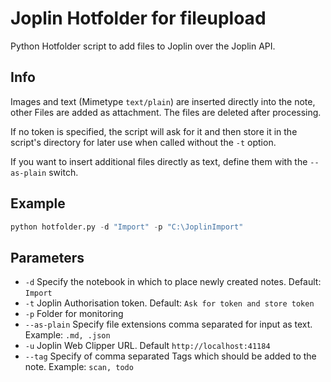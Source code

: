 # Joplin Hotfolder for fileupload

Python Hotfolder script to add files to Joplin over the Joplin API.

## Info

Images and text (Mimetype `text/plain`) are inserted directly into the note, other Files are added as attachment. The files are deleted after processing.

If no token is specified, the script will ask for it and then store it in the script's directory for later use when called without the `-t` option.

If you want to insert additional files directly as text, define them with the `--as-plain` switch.

## Example

```python
python hotfolder.py -d "Import" -p "C:\JoplinImport"
```

## Parameters

- `-d` Specify the notebook in which to place newly created notes. Default: `Import`
- `-t` Joplin Authorisation token. Default: `Ask for token and store token`
- `-p` Folder for monitoring
- `--as-plain` Specify file extensions comma separated for input as text. Example: `.md, .json`
- `-u` Joplin Web Clipper URL. Default `http://localhost:41184`
- `--tag` Specify of comma separated Tags which should be added to the note. Example: `scan, todo`
